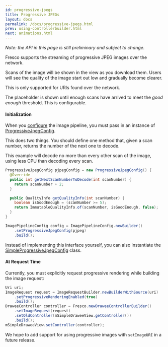 ```yaml
---
id: progressive-jpegs
title: Progressive JPEGs
layout: docs
permalink: /docs/progressive-jpegs.html
prev: using-controllerbuilder.html
next: animations.html
---
```


*Note: the API in this page is still preliminary and subject to change.*

Fresco supports the streaming of progressive JPEG images over the network.

Scans of the image will be shown in the view as you download them. Users will see the quality of the image start out low and gradually become clearer.

This is only supported for URIs found over the network.

The placeholder is shown until enough scans have arrived to meet the *good enough* threshold. This is configurable.

#### Initialization

When you [configure](configure-image-pipeline.html) the image pipeline, you must pass in an instance of [ProgressiveJpegConfig](../javadoc/reference/com/facebook/imagepipeline/decoder/ProgressiveJpegConfig.html).

This does two things. You should define one method that, given a scan number, returns the number of the next one to decode. 

This example will decode no more than every other scan of the image, using less CPU than decoding every scan.

```java
ProgressiveJpegConfig pjpegConfig = new ProgressiveJpegConfig() {
  @Override
  public int getNextScanNumberToDecode(int scanNumber) {
    return scanNumber + 2;
  }    

  public QualityInfo getQualityInfo(int scanNumber) {
    boolean isGoodEnough = (scanNumber >= 5);
    return ImmutableQualityInfo.of(scanNumber, isGoodEnough, false);
  }
}

ImagePipelineConfig config = ImagePipelineConfig.newBuilder()
    .setProgressiveJpegConfig(pjpeg)
    .build();
```

Instead of implementing this interface yourself, you can also instantiate the [SimpleProgressiveJpegConfig](../javadoc/reference/com/facebook/imagepipeline/decoder/SimpleProgressiveJpegConfig.html) class.

#### At Request Time

Currently, you must explicitly request progressive rendering while building the image request:

```java
Uri uri;
ImageRequest request = ImageRequestBuilder.newBuilderWithSource(uri)
    .setProgressiveRenderingEnabled(true)
    .build();
DraweeController controller = Fresco.newDraweeControllerBuilder()
    .setImageRequest(request)
    .setOldController(mSimpleDraweeView.getController())
    .build();
mSimpleDraweeView.setController(controller);
```

We hope to add support for using progressive images with `setImageURI` in a future release.
